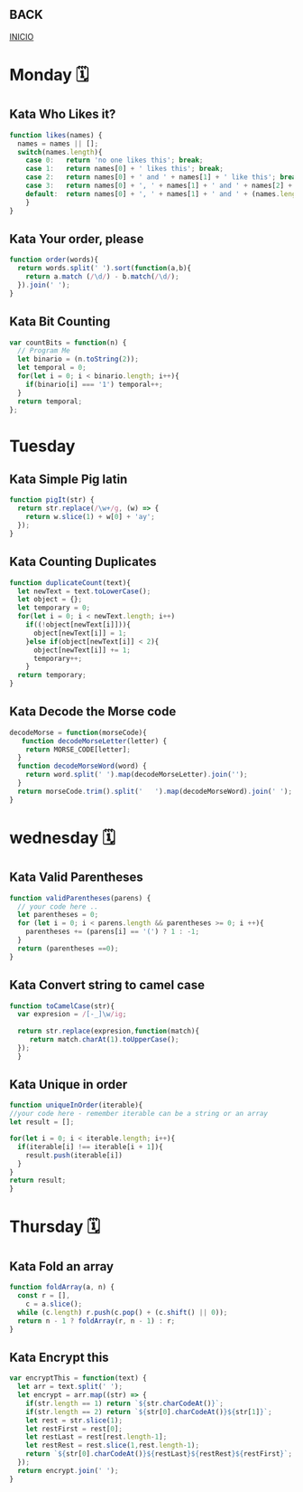 ## BACK 
<a href="https://github.com/Lesdith/core-code-from-scratch-readme"> INICIO </a>

# Monday 🗓️
## Kata Who Likes it?

```javascript
function likes(names) {
  names = names || [];
  switch(names.length){
    case 0:   return 'no one likes this'; break;
    case 1:   return names[0] + ' likes this'; break;
    case 2:   return names[0] + ' and ' + names[1] + ' like this'; break;
    case 3:   return names[0] + ', ' + names[1] + ' and ' + names[2] + ' like this'; break;
    default:  return names[0] + ', ' + names[1] + ' and ' + (names.length - 2) + ' others like this';
    }
}
```

## Kata Your order, please
```javascript
function order(words){
  return words.split(' ').sort(function(a,b){
    return a.match (/\d/) - b.match(/\d/);
  }).join(' ');
}
```

## Kata Bit Counting 
```javascript
var countBits = function(n) {
  // Program Me 
  let binario = (n.toString(2));
  let temporal = 0;
  for(let i = 0; i < binario.length; i++){
    if(binario[i] === '1') temporal++;
  }
  return temporal;
};
```

# Tuesday
## Kata Simple Pig latin 

```javascript
function pigIt(str) {
  return str.replace(/\w+/g, (w) => {
    return w.slice(1) + w[0] + 'ay';
  });
}
```

## Kata Counting Duplicates
```javascript
function duplicateCount(text){
  let newText = text.toLowerCase();
  let object = {};
  let temporary = 0;
  for(let i = 0; i < newText.length; i++)
    if((!object[newText[i]])){
      object[newText[i]] = 1;
    }else if(object[newText[i]] < 2){
      object[newText[i]] += 1;
      temporary++;
    }
  return temporary;
}
```

## Kata Decode the Morse code
```javascript
decodeMorse = function(morseCode){
   function decodeMorseLetter(letter) {
    return MORSE_CODE[letter];
  }
  function decodeMorseWord(word) {
    return word.split(' ').map(decodeMorseLetter).join('');
  }
  return morseCode.trim().split('   ').map(decodeMorseWord).join(' ');
}
```

# wednesday 🗓️
## Kata Valid Parentheses

```javascript
function validParentheses(parens) {
  // your code here ..
  let parentheses = 0;
  for (let i = 0; i < parens.length && parentheses >= 0; i ++){
    parentheses += (parens[i] == '(') ? 1 : -1;
  }
  return (parentheses ==0);
}
```

## Kata Convert string to camel case
```javascript
function toCamelCase(str){
  var expresion = /[-_]\w/ig;
  
  return str.replace(expresion,function(match){
     return match.charAt(1).toUpperCase();
  });
  }
  ```
  ## Kata Unique in order
  
  ```javascript
  function uniqueInOrder(iterable){
  //your code here - remember iterable can be a string or an array
  let result = [];
  
  for(let i = 0; i < iterable.length; i++){
    if(iterable[i] !== iterable[i + 1]){
      result.push(iterable[i])
    }
  }
  return result;
}
```
# Thursday 🗓️
## Kata Fold an array 

```javascript
function foldArray(a, n) {
  const r = [],
    c = a.slice();
  while (c.length) r.push(c.pop() + (c.shift() || 0));
  return n - 1 ? foldArray(r, n - 1) : r;
}
```
## Kata Encrypt this

```javascript
var encryptThis = function(text) {
  let arr = text.split(' ');
  let encrypt = arr.map((str) => {
    if(str.length == 1) return `${str.charCodeAt()}`;
    if(str.length == 2) return `${str[0].charCodeAt()}${str[1]}`;
    let rest = str.slice(1);
    let restFirst = rest[0];
    let restLast = rest[rest.length-1];
    let restRest = rest.slice(1,rest.length-1);
    return `${str[0].charCodeAt()}${restLast}${restRest}${restFirst}`;
  });
  return encrypt.join(' ');
}
```

  







